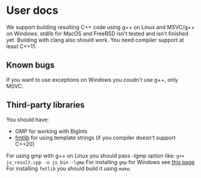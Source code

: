 # User docs

We support building resulting C++ code using g++ on Linux and MSVC/g++ on Windows.
stdlib for MacOS and FreeBSD isn't tested and isn't finished yet.
Building with clang also should work.
You need compiler support at least C++11.

## Known bugs

If you want to use exceptions on Windows you coudn't use g++, only MSVC.

## Third-party libraries

You should have:

- GMP for working with BigInts
- [fmtlib](https://github.com/fmtlib/fmt) for using template strings (if you compiler doesn't support C++20)

For using gmp with g++ on Linux you should pass -lgmp option like:
`g++ js_result.cpp -o js_bin -lgmp`
For installing `gmp` for Windows see [this page](https://gmplib.org/list-archives/gmp-discuss/2012-July/005089.html)
For installing `fmtlib` you should build it using `make`.
